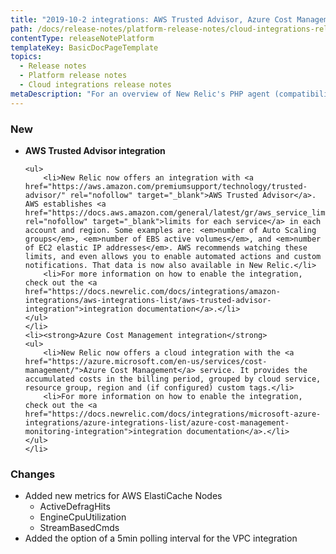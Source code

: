 ```yaml
---
title: "2019-10-2 integrations: AWS Trusted Advisor, Azure Cost Management integrations"
path: /docs/release-notes/platform-release-notes/cloud-integrations-release-notes/2019-10-2-integrations-aws-trusted-advisor-azure-cost-management-integrations
contentType: releaseNotePlatform
templateKey: BasicDocPageTemplate
topics:
  - Release notes
  - Platform release notes
  - Cloud integrations release notes
metaDescription: "For an overview of New Relic's PHP agent (compatibility, requirements, installation, configuration, troubleshooting, known issues), start here."
---
```


<h3>New</h3>

<ul>
	<li><strong>AWS Trusted Advisor integration</strong>

	<ul>
		<li>New Relic now offers an integration with <a href="https://aws.amazon.com/premiumsupport/technology/trusted-advisor/" rel="nofollow" target="_blank">AWS Trusted Advisor</a>. AWS establishes <a href="https://docs.aws.amazon.com/general/latest/gr/aws_service_limits.html" rel="nofollow" target="_blank">limits for each service</a> in each account and region. Some examples are: <em>number of Auto Scaling groups</em>, <em>number of EBS active volumes</em>, and <em>number of EC2 elastic IP addresses</em>. AWS recommends watching these limits, and even allows you to enable automated actions and custom notifications. That data is now also available in New Relic.</li>
		<li>For more information on how to enable the integration, check out the <a href="https://docs.newrelic.com/docs/integrations/amazon-integrations/aws-integrations-list/aws-trusted-advisor-integration">integration documentation</a>.</li>
	</ul>
	</li>
	<li><strong>Azure Cost Management integration</strong>
	<ul>
		<li>New Relic now offers a cloud integration with the <a href="https://azure.microsoft.com/en-us/services/cost-management/">Azure Cost Management</a> service. It provides the accumulated costs in the billing period, grouped by cloud service, resource group, region and (if configured) custom tags.</li>
		<li>For more information on how to enable the integration, check out the <a href="https://docs.newrelic.com/docs/integrations/microsoft-azure-integrations/azure-integrations-list/azure-cost-management-monitoring-integration">integration documentation</a>.</li>
	</ul>
	</li>
</ul>

<h3>Changes</h3>

<ul>
	<li>Added new metrics for AWS ElastiCache Nodes
	<ul>
		<li>ActiveDefragHits</li>
		<li>EngineCpuUtilization</li>
		<li>StreamBasedCmds</li>
	</ul>
	</li>
	<li>Added the option of a 5min polling interval for the VPC integration</li>
</ul>
